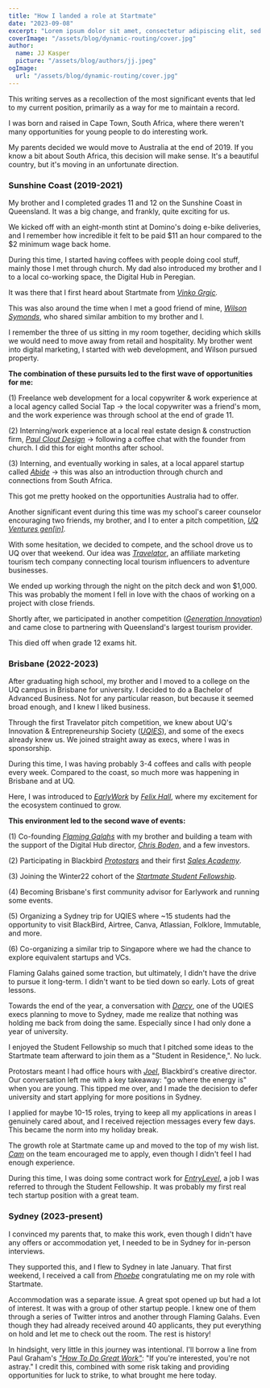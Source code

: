 ```yaml
---
title: "How I landed a role at Startmate"
date: "2023-09-08"
excerpt: "Lorem ipsum dolor sit amet, consectetur adipiscing elit, sed do eiusmod tempor incididunt ut labore et dolore magna aliqua. Praesent elementum facilisis leo vel fringilla est ullamcorper eget. At imperdiet dui accumsan sit amet nulla facilities morbi tempus."
coverImage: "/assets/blog/dynamic-routing/cover.jpg"
author:
  name: JJ Kasper
  picture: "/assets/blog/authors/jj.jpeg"
ogImage:
  url: "/assets/blog/dynamic-routing/cover.jpg"
---
```


This writing serves as a recollection of the most significant events that led to my current position, primarily as a way for me to maintain a record.

I was born and raised in Cape Town, South Africa, where there weren't many opportunities for young people to do interesting work.

My parents decided we would move to Australia at the end of 2019. If you know a bit about South Africa, this decision will make sense. It's a beautiful country, but it's moving in an unfortunate direction.

### Sunshine Coast (2019-2021)

My brother and I completed grades 11 and 12 on the Sunshine Coast in Queensland. It was a big change, and frankly, quite exciting for us.

We kicked off with an eight-month stint at Domino's doing e-bike deliveries, and I remember how incredible it felt to be paid $11 an hour compared to the $2 minimum wage back home.

During this time, I started having coffees with people doing cool stuff, mainly those I met through church. My dad also introduced my brother and I to a local co-working space, the Digital Hub in Peregian.

It was there that I first heard about Startmate from _[Vinko Grgic](https://www.linkedin.com/in/vinkogrgic/)._

This was also around the time when I met a good friend of mine, _[Wilson Symonds](https://www.linkedin.com/in/wilson-symonds/)_, who shared similar ambition to my brother and I.

I remember the three of us sitting in my room together, deciding which skills we would need to move away from retail and hospitality. My brother went into digital marketing, I started with web development, and Wilson pursued property.

**The combination of these pursuits led to the first wave of opportunities for me:**

(1) Freelance web development for a local copywriter & work experience at a local agency called Social Tap → the local copywriter was a friend's mom, and the work experience was through school at the end of grade 11.

(2) Interning/work experience at a local real estate design & construction firm, _[Paul Clout Design](https://www.instagram.com/paulcloutdesign/)_ → following a coffee chat with the founder from church. I did this for eight months after school.

(3) Interning, and eventually working in sales, at a local apparel startup called _[Abide](https://www.abideculture.com/)_ → this was also an introduction through church and connections from South Africa.

This got me pretty hooked on the opportunities Australia had to offer.

Another significant event during this time was my school's career counselor encouraging two friends, my brother, and I to enter a pitch competition, _[UQ Ventures gen[in]](https://ventures.uq.edu.au/gen-in)._

With some hesitation, we decided to compete, and the school drove us to UQ over that weekend. Our idea was _[Travelator](https://www.youtube.com/watch?v=2agY80N9i4w&feature=youtu.be)_, an affiliate marketing tourism tech company connecting local tourism influencers to adventure businesses.

We ended up working through the night on the pitch deck and won $1,000. This was probably the moment I fell in love with the chaos of working on a project with close friends.

Shortly after, we participated in another competition (_[Generation Innovation](https://www.generationinnovation.com.au/)_) and came close to partnering with Queensland's largest tourism provider.

This died off when grade 12 exams hit.

### Brisbane (2022-2023)

After graduating high school, my brother and I moved to a college on the UQ campus in Brisbane for university. I decided to do a Bachelor of Advanced Business. Not for any particular reason, but because it seemed broad enough, and I knew I liked business.

Through the first Travelator pitch competition, we knew about UQ's Innovation & Entrepreneurship Society (_[UQIES](https://www.facebook.com/uqiesociety)_), and some of the execs already knew us. We joined straight away as execs, where I was in sponsorship.

During this time, I was having probably 3-4 coffees and calls with people every week. Compared to the coast, so much more was happening in Brisbane and at UQ.

Here, I was introduced to _[EarlyWork](https://www.earlywork.co/)_ by _[Felix Hall](https://www.linkedin.com/in/magic-felix/)_, where my excitement for the ecosystem continued to grow.

**This environment led to the second wave of events:**

(1) Co-founding _[Flaming Galahs](https://galah.community/)_ with my brother and building a team with the support of the Digital Hub director, _[Chris Boden](https://www.linkedin.com/in/chrisboden/)_, and a few investors.

(2) Participating in Blackbird _[Protostars](https://www.blackbird.vc/programs/protostars)_ and their first _[Sales Academy](https://www.blackbird.vc/blog/the-blackbird-sales-academy)_.

(3) Joining the Winter22 cohort of the _[Startmate Student Fellowship](https://www.startmate.com/student-fellowship)_.

(4) Becoming Brisbane's first community advisor for Earlywork and running some events.

(5) Organizing a Sydney trip for UQIES where ~15 students had the opportunity to visit BlackBird, Airtree, Canva, Atlassian, Folklore, Immutable, and more.

(6) Co-organizing a similar trip to Singapore where we had the chance to explore equivalent startups and VCs.

Flaming Galahs gained some traction, but ultimately, I didn't have the drive to pursue it long-term. I didn't want to be tied down so early. Lots of great lessons.

Towards the end of the year, a conversation with _[Darcy](https://www.linkedin.com/in/darcy-douglas/)_, one of the UQIES execs planning to move to Sydney, made me realize that nothing was holding me back from doing the same. Especially since I had only done a year of university.

I enjoyed the Student Fellowship so much that I pitched some ideas to the Startmate team afterward to join them as a "Student in Residence,". No luck.

Protostars meant I had office hours with _[Joel](https://www.linkedin.com/in/joelconnolly/)_, Blackbird's creative director. Our conversation left me with a key takeaway: "go where the energy is" when you are young. This tipped me over, and I made the decision to defer university and start applying for more positions in Sydney.

I applied for maybe 10-15 roles, trying to keep all my applications in areas I genuinely cared about, and I received rejection messages every few days. This became the norm into my holiday break.

The growth role at Startmate came up and moved to the top of my wish list. _[Cam](https://www.linkedin.com/in/cameronensor/)_ on the team encouraged me to apply, even though I didn't feel I had enough experience.

During this time, I was doing some contract work for _[EntryLevel](https://www.entrylevel.net/)_, a job I was referred to through the Student Fellowship. It was probably my first real tech startup position with a great team.

### Sydney (2023-present)

I convinced my parents that, to make this work, even though I didn't have any offers or accommodation yet, I needed to be in Sydney for in-person interviews.

They supported this, and I flew to Sydney in late January. That first weekend, I received a call from _[Phoebe](https://www.linkedin.com/in/phoebe-pincus-a84150170/)_ congratulating me on my role with Startmate.

Accommodation was a separate issue. A great spot opened up but had a lot of interest. It was with a group of other startup people. I knew one of them through a series of Twitter intros and another through Flaming Galahs. Even though they had already received around 40 applicants, they put everything on hold and let me to check out the room. The rest is history!

In hindsight, very little in this journey was intentional. I'll borrow a line from Paul Graham's _["How To Do Great Work"](http://www.paulgraham.com/greatwork.html)_: "If you're interested, you're not astray." I credit this, combined with some risk taking and providing opportunities for luck to strike, to what brought me here today.
